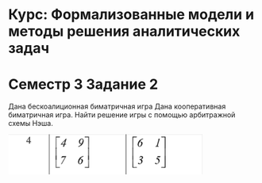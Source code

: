 # Курс: Формализованные модели и методы решения аналитических задач

# Семестр 3 Задание 2


Дана бескоалиционная биматричная игра Дана кооперативная биматричная игра. Найти решение игры с помощью арбитражной схемы Нэша.


![img.png](img.png)


